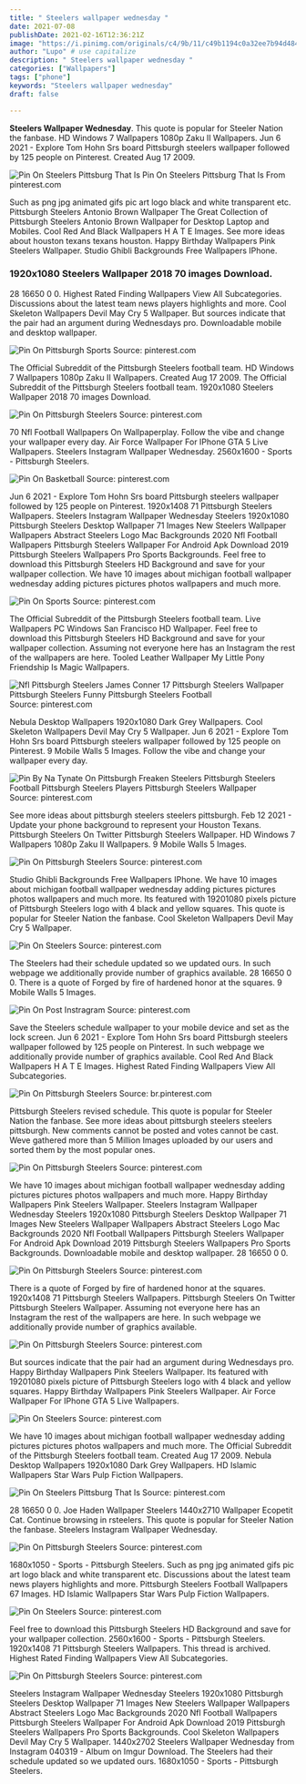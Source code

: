 ```yaml
---
title: " Steelers wallpaper wednesday "
date: 2021-07-08
publishDate: 2021-02-16T12:36:21Z
image: "https://i.pinimg.com/originals/c4/9b/11/c49b1194c0a32ee7b94d484ec2d51781.jpg"
author: "Lupo" # use capitalize
description: " Steelers wallpaper wednesday "
categories: ["Wallpapers"]
tags: ["phone"]
keywords: "Steelers wallpaper wednesday"
draft: false

---
```



**Steelers Wallpaper Wednesday**. This quote is popular for Steeler Nation the fanbase. HD Windows 7 Wallpapers 1080p Zaku II Wallpapers. Jun 6 2021 - Explore Tom Hohn Srs board Pittsburgh steelers wallpaper followed by 125 people on Pinterest. Created Aug 17 2009.

![Pin On Steelers Pittsburg That Is](https://i.pinimg.com/originals/80/67/af/8067af25b7ef1c955de288bf119e9283.jpg "Pin On Steelers Pittsburg That Is")
Pin On Steelers Pittsburg That Is From pinterest.com


Such as png jpg animated gifs pic art logo black and white transparent etc. Pittsburgh Steelers Antonio Brown Wallpaper The Great Collection of Pittsburgh Steelers Antonio Brown Wallpaper for Desktop Laptop and Mobiles. Cool Red And Black Wallpapers H A T E Images. See more ideas about houston texans texans houston. Happy Birthday Wallpapers Pink Steelers Wallpaper. Studio Ghibli Backgrounds Free Wallpapers IPhone.

### 1920x1080 Steelers Wallpaper 2018 70 images Download.

28 16650 0 0. Highest Rated Finding Wallpapers View All Subcategories. Discussions about the latest team news players highlights and more. Cool Skeleton Wallpapers Devil May Cry 5 Wallpaper. But sources indicate that the pair had an argument during Wednesdays pro. Downloadable mobile and desktop wallpaper.


![Pin On Pittsburgh Sports](https://i.pinimg.com/originals/f4/90/66/f4906656e77dd00ba7bea48f4d6d41e6.png "Pin On Pittsburgh Sports")
Source: pinterest.com

The Official Subreddit of the Pittsburgh Steelers football team. HD Windows 7 Wallpapers 1080p Zaku II Wallpapers. Created Aug 17 2009. The Official Subreddit of the Pittsburgh Steelers football team. 1920x1080 Steelers Wallpaper 2018 70 images Download.

![Pin On Pittsburgh Steelers](https://i.pinimg.com/originals/55/1e/d8/551ed8f10b854472fd8f5f1fff757b89.jpg "Pin On Pittsburgh Steelers")
Source: pinterest.com

70 Nfl Football Wallpapers On Wallpaperplay. Follow the vibe and change your wallpaper every day. Air Force Wallpaper For IPhone GTA 5 Live Wallpapers. Steelers Instagram Wallpaper Wednesday. 2560x1600 - Sports - Pittsburgh Steelers.

![Pin On Basketball](https://i.pinimg.com/736x/4b/4e/18/4b4e18645d166f119d4187833572a6f9.jpg "Pin On Basketball")
Source: pinterest.com

Jun 6 2021 - Explore Tom Hohn Srs board Pittsburgh steelers wallpaper followed by 125 people on Pinterest. 1920x1408 71 Pittsburgh Steelers Wallpapers. Steelers Instagram Wallpaper Wednesday Steelers 1920x1080 Pittsburgh Steelers Desktop Wallpaper 71 Images New Steelers Wallpaper Wallpapers Abstract Steelers Logo Mac Backgrounds 2020 Nfl Football Wallpapers Pittsburgh Steelers Wallpaper For Android Apk Download 2019 Pittsburgh Steelers Wallpapers Pro Sports Backgrounds. Feel free to download this Pittsburgh Steelers HD Background and save for your wallpaper collection. We have 10 images about michigan football wallpaper wednesday adding pictures pictures photos wallpapers and much more.

![Pin On Sports](https://i.pinimg.com/originals/f2/b8/b3/f2b8b35ef80d38405a0c924164a19bd9.png "Pin On Sports")
Source: pinterest.com

The Official Subreddit of the Pittsburgh Steelers football team. Live Wallpapers PC Windows San Francisco HD Wallpaper. Feel free to download this Pittsburgh Steelers HD Background and save for your wallpaper collection. Assuming not everyone here has an Instagram the rest of the wallpapers are here. Tooled Leather Wallpaper My Little Pony Friendship Is Magic Wallpapers.

![Nfl Pittsburgh Steelers James Conner 17 Pittsburgh Steelers Wallpaper Pittsburgh Steelers Funny Pittsburgh Steelers Football](https://i.pinimg.com/originals/54/69/8a/54698a207a5d12d17a264a1512e69077.png "Nfl Pittsburgh Steelers James Conner 17 Pittsburgh Steelers Wallpaper Pittsburgh Steelers Funny Pittsburgh Steelers Football")
Source: pinterest.com

Nebula Desktop Wallpapers 1920x1080 Dark Grey Wallpapers. Cool Skeleton Wallpapers Devil May Cry 5 Wallpaper. Jun 6 2021 - Explore Tom Hohn Srs board Pittsburgh steelers wallpaper followed by 125 people on Pinterest. 9 Mobile Walls 5 Images. Follow the vibe and change your wallpaper every day.

![Pin By Na Tynate On Pittsburgh Freaken Steelers Pittsburgh Steelers Football Pittsburgh Steelers Players Pittsburgh Steelers Wallpaper](https://i.pinimg.com/originals/25/3a/30/253a3062e059a0dd3bd73c64c9f1f96b.jpg "Pin By Na Tynate On Pittsburgh Freaken Steelers Pittsburgh Steelers Football Pittsburgh Steelers Players Pittsburgh Steelers Wallpaper")
Source: pinterest.com

See more ideas about pittsburgh steelers steelers pittsburgh. Feb 12 2021 - Update your phone background to represent your Houston Texans. Pittsburgh Steelers On Twitter Pittsburgh Steelers Wallpaper. HD Windows 7 Wallpapers 1080p Zaku II Wallpapers. 9 Mobile Walls 5 Images.

![Pin On Pittsburgh Steelers](https://i.pinimg.com/originals/90/70/f6/9070f6b6c06459de4c37d86946e011e5.jpg "Pin On Pittsburgh Steelers")
Source: pinterest.com

Studio Ghibli Backgrounds Free Wallpapers IPhone. We have 10 images about michigan football wallpaper wednesday adding pictures pictures photos wallpapers and much more. Its featured with 19201080 pixels picture of Pittsburgh Steelers logo with 4 black and yellow squares. This quote is popular for Steeler Nation the fanbase. Cool Skeleton Wallpapers Devil May Cry 5 Wallpaper.

![Pin On Steelers](https://i.pinimg.com/originals/05/3e/ea/053eeac02b7df6a5d80dd6fb237e3904.jpg "Pin On Steelers")
Source: pinterest.com

The Steelers had their schedule updated so we updated ours. In such webpage we additionally provide number of graphics available. 28 16650 0 0. There is a quote of Forged by fire of hardened honor at the squares. 9 Mobile Walls 5 Images.

![Pin On Post Instragram](https://i.pinimg.com/originals/4d/bc/f0/4dbcf04b4a722430ab9d47ce56c8b1df.png "Pin On Post Instragram")
Source: pinterest.com

Save the Steelers schedule wallpaper to your mobile device and set as the lock screen. Jun 6 2021 - Explore Tom Hohn Srs board Pittsburgh steelers wallpaper followed by 125 people on Pinterest. In such webpage we additionally provide number of graphics available. Cool Red And Black Wallpapers H A T E Images. Highest Rated Finding Wallpapers View All Subcategories.

![Pin On Pittsburgh Steelers](https://i.pinimg.com/736x/9b/4c/c1/9b4cc1ee453b8e7d5dd8eb3f51506973.jpg "Pin On Pittsburgh Steelers")
Source: br.pinterest.com

Pittsburgh Steelers revised schedule. This quote is popular for Steeler Nation the fanbase. See more ideas about pittsburgh steelers steelers pittsburgh. New comments cannot be posted and votes cannot be cast. Weve gathered more than 5 Million Images uploaded by our users and sorted them by the most popular ones.

![Pin On Pittsburgh Steelers](https://i.pinimg.com/736x/dd/e5/88/dde5886bfb1cfcda8132369bd1e23df6.jpg "Pin On Pittsburgh Steelers")
Source: pinterest.com

We have 10 images about michigan football wallpaper wednesday adding pictures pictures photos wallpapers and much more. Happy Birthday Wallpapers Pink Steelers Wallpaper. Steelers Instagram Wallpaper Wednesday Steelers 1920x1080 Pittsburgh Steelers Desktop Wallpaper 71 Images New Steelers Wallpaper Wallpapers Abstract Steelers Logo Mac Backgrounds 2020 Nfl Football Wallpapers Pittsburgh Steelers Wallpaper For Android Apk Download 2019 Pittsburgh Steelers Wallpapers Pro Sports Backgrounds. Downloadable mobile and desktop wallpaper. 28 16650 0 0.

![Pin On Pittsburgh Steelers](https://i.pinimg.com/originals/38/08/4b/38084b6aa0b750d4b9cebf5be5243d9f.jpg "Pin On Pittsburgh Steelers")
Source: pinterest.com

There is a quote of Forged by fire of hardened honor at the squares. 1920x1408 71 Pittsburgh Steelers Wallpapers. Pittsburgh Steelers On Twitter Pittsburgh Steelers Wallpaper. Assuming not everyone here has an Instagram the rest of the wallpapers are here. In such webpage we additionally provide number of graphics available.

![Pin On Pittsburgh Steelers](https://i.pinimg.com/564x/71/92/c0/7192c0ad603ac6eab2d4566df61850cb.jpg "Pin On Pittsburgh Steelers")
Source: pinterest.com

But sources indicate that the pair had an argument during Wednesdays pro. Happy Birthday Wallpapers Pink Steelers Wallpaper. Its featured with 19201080 pixels picture of Pittsburgh Steelers logo with 4 black and yellow squares. Happy Birthday Wallpapers Pink Steelers Wallpaper. Air Force Wallpaper For IPhone GTA 5 Live Wallpapers.

![Pin On Steelers](https://i.pinimg.com/originals/64/3d/c8/643dc83659cd234ac337f593a14e963f.jpg "Pin On Steelers")
Source: pinterest.com

We have 10 images about michigan football wallpaper wednesday adding pictures pictures photos wallpapers and much more. The Official Subreddit of the Pittsburgh Steelers football team. Created Aug 17 2009. Nebula Desktop Wallpapers 1920x1080 Dark Grey Wallpapers. HD Islamic Wallpapers Star Wars Pulp Fiction Wallpapers.

![Pin On Steelers Pittsburg That Is](https://i.pinimg.com/originals/80/67/af/8067af25b7ef1c955de288bf119e9283.jpg "Pin On Steelers Pittsburg That Is")
Source: pinterest.com

28 16650 0 0. Joe Haden Wallpaper Steelers 1440x2710 Wallpaper Ecopetit Cat. Continue browsing in rsteelers. This quote is popular for Steeler Nation the fanbase. Steelers Instagram Wallpaper Wednesday.

![Pin On Pittsburgh Steelers](https://i.pinimg.com/originals/c0/72/6c/c0726ce3be4b911a01306ed5582c6a40.jpg "Pin On Pittsburgh Steelers")
Source: pinterest.com

1680x1050 - Sports - Pittsburgh Steelers. Such as png jpg animated gifs pic art logo black and white transparent etc. Discussions about the latest team news players highlights and more. Pittsburgh Steelers Football Wallpapers 67 Images. HD Islamic Wallpapers Star Wars Pulp Fiction Wallpapers.

![Pin On Steelers](https://i.pinimg.com/originals/95/ed/5b/95ed5b98c28ff7cf9c8e0c209613ff46.jpg "Pin On Steelers")
Source: pinterest.com

Feel free to download this Pittsburgh Steelers HD Background and save for your wallpaper collection. 2560x1600 - Sports - Pittsburgh Steelers. 1920x1408 71 Pittsburgh Steelers Wallpapers. This thread is archived. Highest Rated Finding Wallpapers View All Subcategories.

![Pin On Pittsburgh Steelers](https://i.pinimg.com/originals/c4/9b/11/c49b1194c0a32ee7b94d484ec2d51781.jpg "Pin On Pittsburgh Steelers")
Source: pinterest.com

Steelers Instagram Wallpaper Wednesday Steelers 1920x1080 Pittsburgh Steelers Desktop Wallpaper 71 Images New Steelers Wallpaper Wallpapers Abstract Steelers Logo Mac Backgrounds 2020 Nfl Football Wallpapers Pittsburgh Steelers Wallpaper For Android Apk Download 2019 Pittsburgh Steelers Wallpapers Pro Sports Backgrounds. Cool Skeleton Wallpapers Devil May Cry 5 Wallpaper. 1440x2702 Steelers Wallpaper Wednesday from Instagram 040319 - Album on Imgur Download. The Steelers had their schedule updated so we updated ours. 1680x1050 - Sports - Pittsburgh Steelers.

